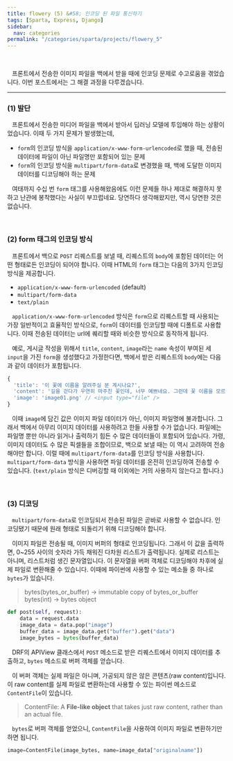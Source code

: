 ```yaml
---
title: flowery (5) &#58; 인코딩 된 파일 통신하기
tags: [Sparta, Express, Django]
sidebar:
  nav: categories
permalink: "/categories/sparta/projects/flowery_5"
---
```


<!-- more -->

<br/>

&ensp; 프론트에서 전송한 이미지 파일을 백에서 받을 때에 인코딩 문제로 수고로움을 겪었습니다. 이번 포스트에서는 그 해결 과정을 다루겠습니다.

---

### (1) 발단

&ensp; 프론트에서 전송한 미디어 파일을 백에서 받아서 딥러닝 모델에 투입해야 하는 상황이었습니다. 이때 두 가지 문제가 발생했는데,

- `form`의 인코딩 방식을 `application/x-www-form-urlencoded`로 했을 때, 전송된 데이터에 파일이 아닌 파일명만 포함되어 있는 문제
- `form`의 인코딩 방식을 `multipart/form-data`로 변경했을 때, 백에 도달한 이미지 데이터를 디코딩해야 하는 문제

&ensp; 여태까지 수십 번 `form` 태그를 사용해왔음에도 이런 문제들 하나 제대로 해결하지 못하고 난관에 봉착했다는 사실이 부끄럽네요. 당연하다 생각해왔지만, 역시 당연한 것은 없습니다.

<br/>

### (2) form 태그의 인코딩 방식

&ensp; 프론트에서 백으로 `POST` 리퀘스트를 보낼 때, 리퀘스트의 `body`에 포함된 데이터는 어떤 형태로든 인코딩이 되어야 합니다. 이때 HTML의 `form` 태그는 다음의 3가지 인코딩 방식을 제공합니다.

- `application/x-www-form-urlencoded` (default)
- `multipart/form-data`
- `text/plain`

&ensp; `application/x-www-form-urlencoded` 방식은 `form`으로 리퀘스트할 때 사용되는 가장 일반적이고 효율적인 방식으로, `form`이 데이터를 인코딩할 때에 디폴트로 사용합니다. 이때 전송된 데이터는 url에 퀘리할 때와 비슷한 방식으로 동작하게 됩니다.

&ensp; 예로, 게시글 작성을 위해서 `title`, `content`, `image`라는 `name` 속성이 부여된 세 `input`을 가진 `form`을 생성했다고 가정한다면, 백에서 받은 리퀘스트의 `body`에는 다음과 같이 데이터가 포함됩니다.

```js
{
  'title': '이 꽃에 이름을 알려주실 분 계시나요?',
  'content': '길을 걷다가 우연히 마주친 꽃인데, 너무 예쁘네요. 그런데 꽃 이름을 모르겠어요~.',
  'image': 'image01.png' // <input type="file" />
}
```

&ensp; 이때 `image`에 담긴 값은 이미지 파일 데이터가 아닌, 이미지 파일명에 불과합니다. 그래서 백에서 아무리 이미지 데이터를 사용하려고 한들 사용할 수가 없습니다. 파일에는 파일명 뿐만 아니라 읽거나 출력하기 힘든 수 많은 데이터들이 포함되어 있습니다. 가령, 이미지 데이터도 수 많은 픽셀들을 조합이므로, 백으로 보낼 때는 이 역시 고려하여 전송해야만 합니다. 이럴 때에 `multipart/form-data`를 인코딩 방식을 사용합니다. `multipart/form-data` 방식을 사용하면 파일 데이터를 온전히 인코딩하여 전송할 수 있습니다. (`text/plain` 방식은 디버깅할 때 이외에는 거의 사용하지 않는다고 합니다.)

<br/>

### (3) 디코딩

&ensp; `multipart/form-data`로 인코딩되서 전송된 파일은 곧바로 사용할 수 없습니다. 인코딩됐기 때문에 원래 형태로 되돌리기 위해 디코딩해야 합니다.

&ensp; 이미지 파일은 전송될 때, 이미지 버퍼의 형태로 인코딩됩니다. 그래서 이 값을 출력하면, 0~255 사이의 숫자라 가득 채워진 다차원 리스트가 출력됩니다. 실제로 리스트는 아니며, 리스트처럼 생긴 문자열입니다. 이 문자열을 버퍼 객체로 디코딩해야 차후에 실제 파일로 변환해줄 수 있습니다. 이때에 파이썬에 사용할 수 있는 메소들 중 하나로 `bytes`가 있습니다.

> bytes(bytes_or_buffer) -> immutable copy of bytes_or_buffer bytes(int) -> bytes object

```python
def post(self, request):
    data = request.data
    image_data = data.pop("image")
    buffer_data = image_data.get("buffer").get("data")
    image_bytes = bytes(buffer_data)
```

&ensp; DRF의 APIView 클래스에서 `POST` 메소드로 받은 리퀘스트에서 이미지 데이터를 추출하고, `bytes` 메소드로 버퍼 객체를 얻습니다.

&ensp; 이 버퍼 객체는 실제 파일은 아니며, 가공되지 않은 않은 콘텐츠(raw content)입니다. 이 raw content를 실제 파일로 변환하는데 사용할 수 있는 파이썬 메소드로 `ContentFile`이 있습니다.

> ContentFile: A **File-like object** that takes just raw content, rather than an actual file.

&ensp; `bytes`로 버퍼 객체를 얻었으니, `ContentFile`을 사용하여 이미지 파일로 변환하기만 하면 됩니다.

```python
image=ContentFile(image_bytes, name=image_data["originalname"])
```
